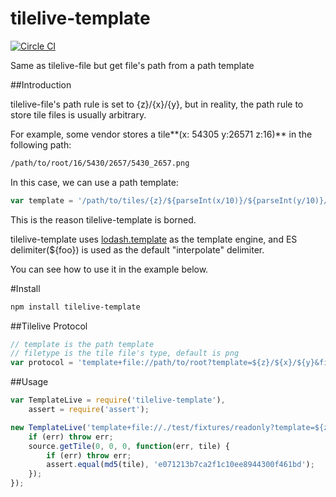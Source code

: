 # tilelive-template

[![Circle CI](https://circleci.com/gh/FuZhenn/tilelive-template.svg?style=svg)](https://circleci.com/gh/FuZhenn/tilelive-template)

Same as tilelive-file but get file's path from a path template

##Introduction

tilelive-file's path rule is set to {z}/{x}/{y}, but in reality, the path rule to store tile files is usually arbitrary.

For example, some vendor stores a tile**(x: 54305 y:26571 z:16)** in the following path:

```bash 
/path/to/root/16/5430/2657/5430_2657.png
```

In this case, we can use a path template:
```javascript
var template = '/path/to/tiles/{z}/${parseInt(x/10)}/${parseInt(y/10)}/${x}_${y}.png';
```

This is the reason tilelive-template is borned. 

tilelive-template uses [lodash.template](https://lodash.com/docs#template) as the template engine, and ES delimiter(${foo}) is used as the default "interpolate" delimiter.

You can see how to use it in the example below.

#Install
```bash
npm install tilelive-template
```

##Tilelive Protocol
```javascript
// template is the path template 
// filetype is the tile file's type, default is png
var protocol = 'template+file://path/to/root?template=${z}/${x}/${y}&filetype=png';
```

##Usage
```javascript
var TemplateLive = require('tilelive-template'),
    assert = require('assert');

new TemplateLive('template+file://./test/fixtures/readonly?template=${z}/${x}/${y}&filetype=png', function(err, source) {
    if (err) throw err;
    source.getTile(0, 0, 0, function(err, tile) {
        if (err) throw err;
        assert.equal(md5(tile), 'e071213b7ca2f1c10ee8944300f461bd');        
    });
});

```